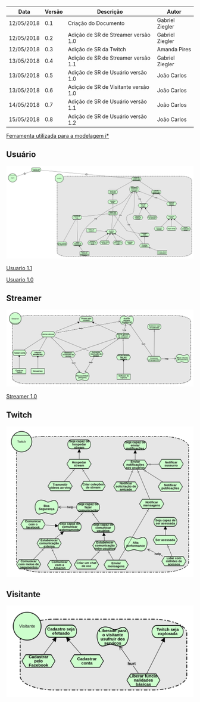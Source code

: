 |Data|Versão|Descrição|Autor|
|----|------|---------|-----|
|12/05/2018|0.1|Criação do Documento|Gabriel Ziegler|
|12/05/2018|0.2|Adição de SR de Streamer versão 1.0|Gabriel Ziegler|
|12/05/2018|0.3|Adição de SR da Twitch|Amanda Pires|
|13/05/2018|0.4|Adição de SR de Streamer versão 1.1|Gabriel Ziegler|
|13/05/2018|0.5|Adição de SR de Usuário versão 1.0|João Carlos|
|13/05/2018|0.6|Adição de SR de Visitante versão 1.0|João Carlos|
|14/05/2018|0.7|Adição de SR de Usuário versão 1.1|João Carlos|
|15/05/2018|0.8|Adição de SR de Usuário versão 1.2|João Carlos|


[Ferramenta utilizada para a modelagem i*](http://www.cin.ufpe.br/~jhcp/pistar/)

## Usuário

[![Usuario 1.2](./images/iStar/strategic-rationale/usuario1.2.png)](./images/iStar/strategic-rationale/usuario1.2.png)

[Usuario 1.1](./images/iStar/strategic-rationale/usuario-1.1.png)

[Usuario 1.0](./images/iStar/strategic-rationale/Usuario.png)

## Streamer

[![Streamer 1.1](./images/iStar/strategic-rationale/streamer-1.1.png)](./images/iStar/strategic-rationale/streamer-1.1.png)

[Streamer 1.0](./images/iStar/strategic-rationale/streamer-1.0.png)

## Twitch

[![Twitch](./images/iStar/strategic-rationale/twitch.png)](./images/iStar/strategic-rationale/twitch.png)

## Visitante

[![Visitante](./images/iStar/strategic-rationale/visitante.png)](./images/iStar/strategic-rationale/visitante.png)
